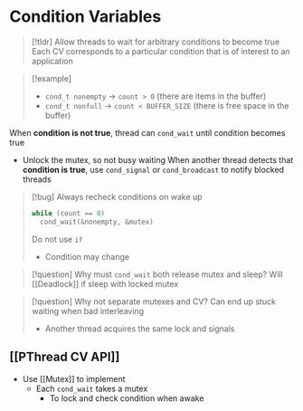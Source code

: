 # Condition Variables
> [!tldr] Allow threads to wait for arbitrary conditions to become true
> Each CV corresponds to a particular condition that is of interest to an application


> [!example]
> - `cond_t nonempty` → `count > 0` (there are items in the buffer)
> - `cond_t nonfull` → `count < BUFFER_SIZE` (there is free space in the buffer)

When **condition is not true**, thread can `cond_wait` until condition becomes true
* Unlock the mutex, so not busy waiting
When another thread detects that **condition is true**, use `cond_signal` or `cond_broadcast` to notify blocked threads

> [!bug] Always recheck conditions on wake up
> ```c
> while (count == 0)
> 	cond_wait(&nonempty, &mutex)
> ```
> Do not use `if`
> * Condition may change

> [!question] Why must `cond_wait` both release mutex and sleep?
> Will [[Deadlock]] if sleep with locked mutex

> [!question] Why not separate mutexes and CV?
> Can end up stuck waiting when bad interleaving
> * Another thread acquires the same lock and signals


## [[PThread CV API]]
* Use [[Mutex]] to implement
	* Each `cond_wait` takes a mutex
		* To lock and check condition when awake
